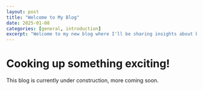 ```yaml
---
layout: post
title: "Welcome to My Blog"
date: 2025-01-08
categories: [general, introduction]
excerpt: "Welcome to my new blog where I'll be sharing insights about blockchain development, security auditing, and my journey learning Rust."
---
```


# Cooking up something exciting! 

This blog is currently under construction, more coming soon.

